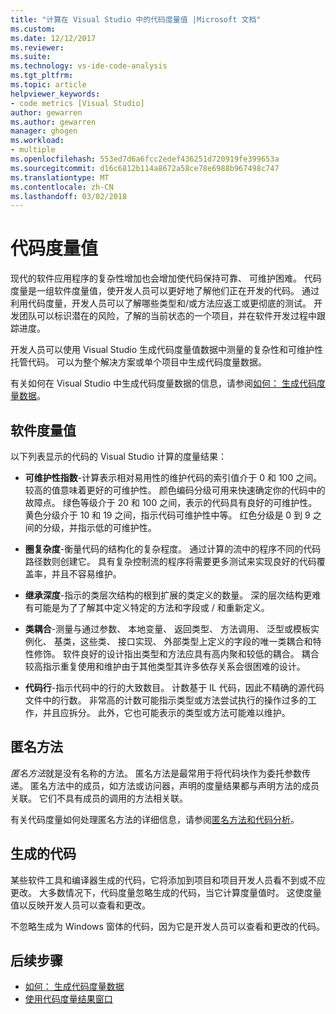 ```yaml
---
title: "计算在 Visual Studio 中的代码度量值 |Microsoft 文档"
ms.custom: 
ms.date: 12/12/2017
ms.reviewer: 
ms.suite: 
ms.technology: vs-ide-code-analysis
ms.tgt_pltfrm: 
ms.topic: article
helpviewer_keywords:
- code metrics [Visual Studio]
author: gewarren
ms.author: gewarren
manager: ghogen
ms.workload:
- multiple
ms.openlocfilehash: 553ed7d6a6fcc2edef436251d720919fe399653a
ms.sourcegitcommit: d16c6812b114a8672a58ce78e6988b967498c747
ms.translationtype: MT
ms.contentlocale: zh-CN
ms.lasthandoff: 03/02/2018
---
```

# <a name="code-metrics-values"></a>代码度量值

现代的软件应用程序的复杂性增加也会增加使代码保持可靠、 可维护困难。 代码度量是一组软件度量值，使开发人员可以更好地了解他们正在开发的代码。 通过利用代码度量，开发人员可以了解哪些类型和/或方法应返工或更彻底的测试。 开发团队可以标识潜在的风险，了解的当前状态的一个项目，并在软件开发过程中跟踪进度。

开发人员可以使用 Visual Studio 生成代码度量值数据中测量的复杂性和可维护性托管代码。 可以为整个解决方案或单个项目中生成代码度量数据。

有关如何在 Visual Studio 中生成代码度量数据的信息，请参阅[如何： 生成代码度量数据](../code-quality/how-to-generate-code-metrics-data.md)。

## <a name="software-measurements"></a>软件度量值

以下列表显示的代码的 Visual Studio 计算的度量结果：

- **可维护性指数**-计算表示相对易用性的维护代码的索引值介于 0 和 100 之间。 较高的值意味着更好的可维护性。 颜色编码分级可用来快速确定你的代码中的故障点。 绿色等级介于 20 和 100 之间，表示的代码具有良好的可维护性。 黄色分级介于 10 和 19 之间，指示代码可维护性中等。 红色分级是 0 到 9 之间的分级，并指示低的可维护性。

- **圈复杂度**-衡量代码的结构化的复杂程度。 通过计算的流中的程序不同的代码路径数则创建它。 具有复杂控制流的程序将需要更多测试来实现良好的代码覆盖率，并且不容易维护。

- **继承深度**-指示的类层次结构的根到扩展的类定义的数量。 深的层次结构更难有可能是为了了解其中定义特定的方法和字段或 / 和重新定义。

- **类耦合**-测量与通过参数、 本地变量、 返回类型、 方法调用、 泛型或模板实例化、 基类，这些类、 接口实现、 外部类型上定义的字段的唯一类耦合和特性修饰。 软件良好的设计指出类型和方法应具有高内聚和较低的耦合。 耦合较高指示重复使用和维护由于其他类型其许多依存关系会很困难的设计。

- **代码行**-指示代码中的行的大致数目。 计数基于 IL 代码，因此不精确的源代码文件中的行数。 非常高的计数可能指示类型或方法尝试执行的操作过多的工作，并且应拆分。 此外，它也可能表示的类型或方法可能难以维护。

## <a name="anonymous-methods"></a>匿名方法

*匿名方法*就是没有名称的方法。 匿名方法是最常用于将代码块作为委托参数传递。 匿名方法中的成员，如方法或访问器，声明的度量结果都与声明方法的成员关联。 它们不具有成员的调用的方法相关联。

有关代码度量如何处理匿名方法的详细信息，请参阅[匿名方法和代码分析](../code-quality/anonymous-methods-and-code-analysis.md)。

## <a name="generated-code"></a>生成的代码

某些软件工具和编译器生成的代码，它将添加到项目和项目开发人员看不到或不应更改。 大多数情况下，代码度量忽略生成的代码，当它计算度量值时。 这使度量值以反映开发人员可以查看和更改。

不忽略生成为 Windows 窗体的代码，因为它是开发人员可以查看和更改的代码。

## <a name="next-steps"></a>后续步骤

- [如何： 生成代码度量数据](../code-quality/how-to-generate-code-metrics-data.md)
- [使用代码度量结果窗口](../code-quality/working-with-code-metrics-data.md)